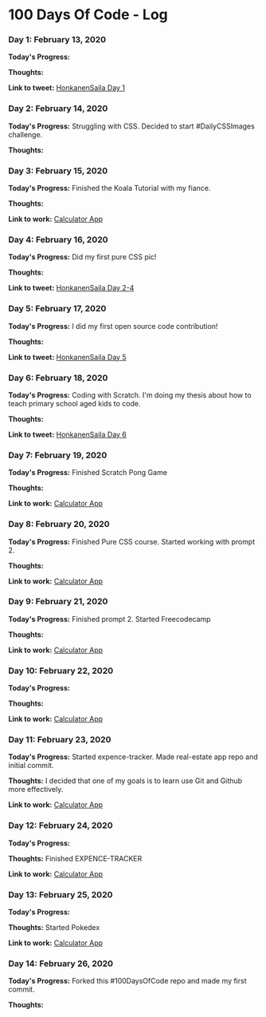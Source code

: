 # 100 Days Of Code - Log

### Day 1: February 13, 2020

**Today's Progress:**

**Thoughts:** 

**Link to tweet:** [HonkanenSaila Day 1](https://twitter.com/HonkanenSaila/status/1228075383704125440)

### Day 2: February 14, 2020

**Today's Progress:** Struggling with CSS. Decided to start #DailyCSSImages challenge.

**Thoughts:** 

### Day 3: February 15, 2020

**Today's Progress:** Finished the Koala Tutorial with my fiance.

**Thoughts:** 

**Link to work:** [Calculator App](http://www.example.com)

### Day 4: February 16, 2020

**Today's Progress:** Did my first pure CSS pic!

**Thoughts:** 

**Link to tweet:** [HonkanenSaila Day 2-4](https://twitter.com/HonkanenSaila/status/1229417785740144641)

### Day 5: February 17, 2020

**Today's Progress:** I did my first open source code contribution!

**Thoughts:** 

**Link to tweet:** [HonkanenSaila Day 5](https://twitter.com/HonkanenSaila/status/1229765751432712192)

### Day 6: February 18, 2020

**Today's Progress:** Coding with Scratch. I'm doing my thesis about how to teach primary school aged kids to code.

**Thoughts:** 

**Link to tweet:** [HonkanenSaila Day 6](https://twitter.com/HonkanenSaila/status/1230199848395313152)

### Day 7: February 19, 2020

**Today's Progress:** Finished Scratch Pong Game 

**Thoughts:** 

**Link to work:** [Calculator App](http://www.example.com)

### Day 8: February 20, 2020

**Today's Progress:** Finished Pure CSS course. Started working with prompt 2.

**Thoughts:** 

**Link to work:** [Calculator App](http://www.example.com)

### Day 9: February 21, 2020

**Today's Progress:** Finished prompt 2. Started Freecodecamp

**Thoughts:** 

**Link to work:** [Calculator App](http://www.example.com)

### Day 10: February 22, 2020

**Today's Progress:**

**Thoughts:** 

**Link to work:** [Calculator App](http://www.example.com)

### Day 11: February 23, 2020

**Today's Progress:** Started expence-tracker. Made real-estate app repo and initial commit.

**Thoughts:** I decided that one of my goals is to learn use Git and Github more effectively.

**Link to work:** [Calculator App](http://www.example.com)

### Day 12: February 24, 2020

**Today's Progress:**

**Thoughts:** Finished EXPENCE-TRACKER

**Link to work:** [Calculator App](http://www.example.com)

### Day 13: February 25, 2020

**Today's Progress:**

**Thoughts:** Started Pokedex

**Link to work:** [Calculator App](http://www.example.com)

### Day 14: February 26, 2020

**Today's Progress:** Forked this #100DaysOfCode repo and made my first commit.

**Thoughts:** 
